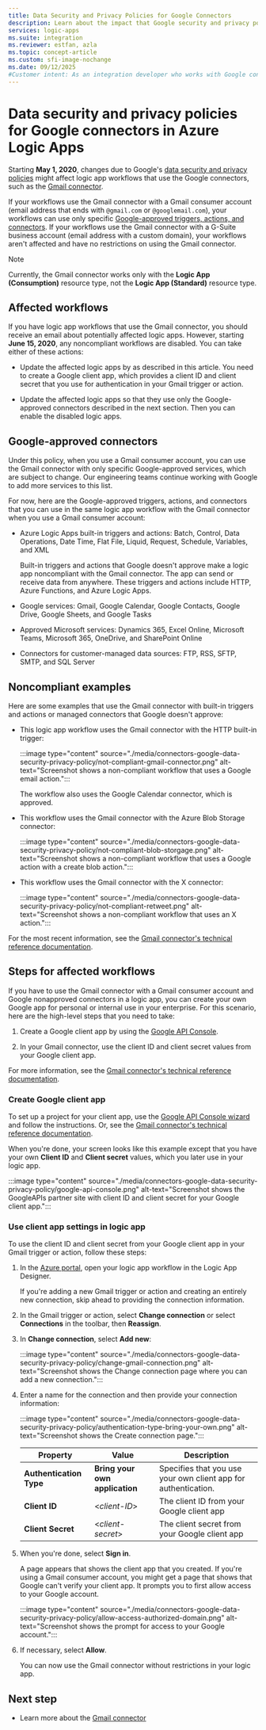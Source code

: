 ```yaml
---
title: Data Security and Privacy Policies for Google Connectors
description: Learn about the impact that Google security and privacy policies have on Google connectors, such as Gmail, in Azure Logic Apps.
services: logic-apps
ms.suite: integration
ms.reviewer: estfan, azla
ms.topic: concept-article
ms.custom: sfi-image-nochange
ms.date: 09/12/2025
#Customer intent: As an integration developer who works with Google connector in Azure Logic Apps, I need to know how google's policies affect workflows that work with Google services, such as Gmail.
---
```


# Data security and privacy policies for Google connectors in Azure Logic Apps

Starting **May 1, 2020**, changes due to Google's [data security and privacy policies](https://www.blog.google/technology/safety-security/project-strobe/) might affect logic app workflows that use the Google connectors, such as the [Gmail connector](/connectors/gmail/).

If your workflows use the Gmail connector with a Gmail consumer account (email address that ends with `@gmail.com` or `@googlemail.com`), your workflows can use only specific [Google-approved triggers, actions, and connectors](#approved-connectors). If your workflows use the Gmail connector with a G-Suite business account (email address with a custom domain), your workflows aren't affected and have no restrictions on using the Gmail connector.

> [!NOTE]
> Currently, the Gmail connector works only with the **Logic App (Consumption)** resource type, not the **Logic App (Standard)** resource type.

## Affected workflows

If you have logic app workflows that use the Gmail connector, you should receive an email about potentially affected logic apps. However, starting **June 15, 2020**, any noncompliant workflows are disabled. You can take either of these actions:

- Update the affected logic apps by as described in this article. You need to create a Google client app, which provides a client ID and client secret that you use for authentication in your Gmail trigger or action.

- Update the affected logic apps so that they use only the Google-approved connectors described in the next section. Then you can enable the disabled logic apps.

<a name="approved-connectors"></a>

## Google-approved connectors

Under this policy, when you use a Gmail consumer account, you can use the Gmail connector with only specific Google-approved services, which are subject to change. Our engineering teams continue working with Google to add more services to this list.

For now, here are the Google-approved triggers, actions, and connectors that you can use in the same logic app workflow with the Gmail connector when you use a Gmail consumer account:

- Azure Logic Apps built-in triggers and actions: Batch, Control, Data Operations, Date Time, Flat File, Liquid, Request, Schedule, Variables, and XML

  Built-in triggers and actions that Google doesn't approve make a logic app noncompliant with the Gmail connector. The app can send or receive data from anywhere. These triggers and actions include HTTP, Azure Functions, and Azure Logic Apps.

- Google services: Gmail, Google Calendar, Google Contacts, Google Drive, Google Sheets, and Google Tasks

- Approved Microsoft services: Dynamics 365, Excel Online, Microsoft Teams, Microsoft 365, OneDrive, and SharePoint Online

- Connectors for customer-managed data sources: FTP, RSS, SFTP, SMTP, and SQL Server

## Noncompliant examples

Here are some examples that use the Gmail connector with built-in triggers and actions or managed connectors that Google doesn't approve:

- This logic app workflow uses the Gmail connector with the HTTP built-in trigger:

  :::image type="content" source="./media/connectors-google-data-security-privacy-policy/not-compliant-gmail-connector.png" alt-text="Screenshot shows a non-compliant workflow that uses a Google email action.":::
  
  The workflow also uses the Google Calendar connector, which is approved.

- This workflow uses the Gmail connector with the Azure Blob Storage connector:

  :::image type="content" source="./media/connectors-google-data-security-privacy-policy/not-compliant-blob-storgage.png" alt-text="Screenshot shows a non-compliant workflow that uses a Google action with a create blob action.":::

- This workflow uses the Gmail connector with the X connector:

  :::image type="content" source="./media/connectors-google-data-security-privacy-policy/not-compliant-retweet.png" alt-text="Screenshot shows a non-compliant workflow that uses an X action.":::

For the most recent information, see the [Gmail connector's technical reference documentation](/connectors/gmail/).

<a name="update-affected-workflows"></a>

## Steps for affected workflows

If you have to use the Gmail connector with a Gmail consumer account and Google nonapproved connectors in a logic app, you can create your own Google app for personal or internal use in your enterprise. For this scenario, here are the high-level steps that you need to take:

1. Create a Google client app by using the [Google API Console](https://console.developers.google.com).

1. In your Gmail connector, use the client ID and client secret values from your Google client app.

For more information, see the [Gmail connector's technical reference documentation](/connectors/gmail/#authentication-and-bring-your-own-application).

### Create Google client app

To set up a project for your client app, use the [Google API Console wizard](https://console.developers.google.com/start/api?id=gmail&credential=client_key) and follow the instructions. Or, see the [Gmail connector's technical reference documentation](/connectors/gmail/#authentication-and-bring-your-own-application).

When you're done, your screen looks like this example except that you have your own **Client ID** and **Client secret** values, which you later use in your logic app.

:::image type="content" source="./media/connectors-google-data-security-privacy-policy/google-api-console.png" alt-text="Screenshot shows the GoogleAPIs partner site with client ID and client secret for your Google client app.":::

### Use client app settings in logic app

To use the client ID and client secret from your Google client app in your Gmail trigger or action, follow these steps:

1. In the [Azure portal](https://portal.azure.com), open your logic app workflow in the Logic App Designer.

   If you're adding a new Gmail trigger or action and creating an entirely new connection, skip ahead to providing the connection information.

1. In the Gmail trigger or action, select **Change connection** or select **Connections** in the toolbar, then **Reassign**.

1. In **Change connection**, select **Add new**:

   :::image type="content" source="./media/connectors-google-data-security-privacy-policy/change-gmail-connection.png" alt-text="Screenshot shows the Change connection page where you can add a new connection.":::

1. Enter a name for the connection and then provide your connection information: 

   :::image type="content" source="./media/connectors-google-data-security-privacy-policy/authentication-type-bring-your-own.png" alt-text="Screenshot shows the Create connection page.":::

   | Property | Value | Description |
   |----------|-------|-------------|
   | **Authentication Type** | **Bring your own application** | Specifies that you use your own client app for authentication. |
   | **Client ID** | <*client-ID*> | The client ID from your Google client app |
   | **Client Secret** | <*client-secret*> | The client secret from your Google client app |

1. When you're done, select **Sign in**.

   A page appears that shows the client app that you created. If you're using a Gmail consumer account, you might get a page that shows that Google can't verify your client app. It prompts you to first allow access to your Google account.

   :::image type="content" source="./media/connectors-google-data-security-privacy-policy/allow-access-authorized-domain.png" alt-text="Screenshot shows the prompt for access to your Google account.":::

1. If necessary, select **Allow**.

   You can now use the Gmail connector without restrictions in your logic app.

## Next step

- Learn more about the [Gmail connector](/connectors/gmail/)

